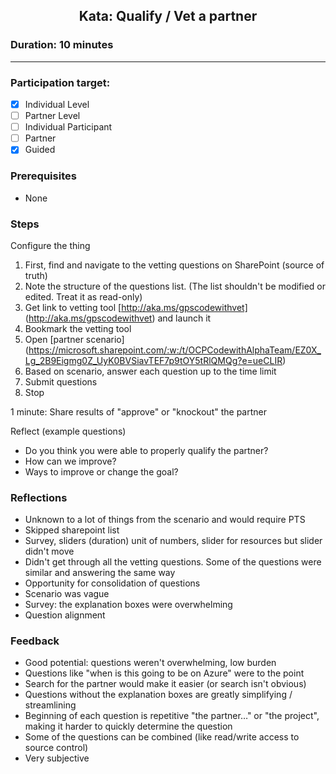 ## <p align="center">Kata: Qualify / Vet a partner</p>

### 

### Duration: 10 minutes
---
### Participation target:
- [x] Individual Level
- [ ] Partner Level
- [ ] Individual Participant
- [ ] Partner
- [x] Guided

### Prerequisites

 * None

### Steps

Configure the thing
1. First, find and navigate to the vetting questions on SharePoint (source of truth)
2. Note the structure of the questions list. (The list shouldn't be modified or edited. Treat it as read-only)
3. Get link to vetting tool [http://aka.ms/gpscodewithvet] (http://aka.ms/gpscodewithvet) and launch it
4. Bookmark the vetting tool
5. Open [partner scenario] (https://microsoft.sharepoint.com/:w:/t/OCPCodewithAlphaTeam/EZ0X_Lg_2B9Eigmg0Z_UyK0BVSiavTEF7p9tOY5tRlQMQg?e=ueCLIR)
6. Based on scenario, answer each question up to the time limit
7. Submit questions
8. Stop

1 minute: Share results of "approve" or "knockout" the partner

Reflect (example questions)
* Do you think you were able to properly qualify the partner?
* How can we improve? 
* Ways to improve or change the goal?

### Reflections

* Unknown to a lot of things from the scenario and would require PTS
* Skipped sharepoint list
* Survey, sliders (duration) unit of numbers, slider for resources but slider didn't move
* Didn't get through all the vetting questions. Some of the questions were similar and answering the same way
* Opportunity for consolidation of questions
* Scenario was vague
* Survey: the explanation boxes were overwhelming
* Question alignment

### Feedback

* Good potential: questions weren't overwhelming, low burden
* Questions like "when is this going to be on Azure" were to the point
* Search for the partner would make it easier (or search isn't obvious)
* Questions without the explanation boxes are greatly simplifying / streamlining
* Beginning of each question is repetitive "the partner…" or "the project", making it harder to quickly determine the question
* Some of the questions can be combined (like read/write access to source control)
* Very subjective


